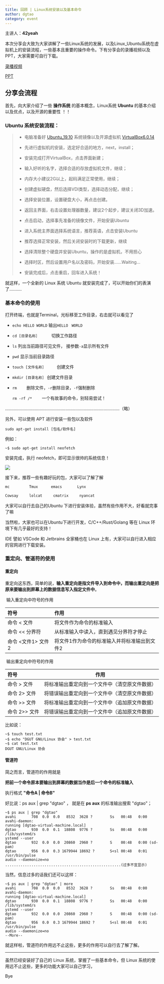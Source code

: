 ```yaml
---
title: 回顾 | Linux系统安装以及基本命令
author: dgtao
category: event
---
```


主讲人：**42yeah**
  
  本次分享会大致为大家讲解了一些Linux系统的发展，以及Linux_Ubuntu系统在虚拟机上的安装流程，一些基本且重要的操作命令。下有分享会的录播视频以及PPT，大家需要可自行下载。



[录播视频](http://pan.dgut.edu.cn/drive/share/open_sharepage/6e2afb69-6808-4c5f-aaf9-c039f473fe79:bingosoft)

[PPT](http://pan.dgut.edu.cn/drive/share/open_sharepage/bca95c0b-fa62-429d-88e7-64c4695e50f8:bingosoft)


## 分享会流程

首先，向大家介绍了一些 **操作系统** 的基本概念，Linux系统 **Ubuntu** 的基本介绍以及优点，以及开源的重要性 ！！

### Ubuntu 系统安装流程：

> -  电脑准备好 [Ubuntu_19.10](https://mirrors.dgut.edu.cn/ubuntu-releases/19.10/ubuntu-19.10-desktop-amd64.iso) 系统镜像以及开源虚拟机 [VirtualBox6.0.14](https://download.virtualbox.org/virtualbox/6.0.14/VirtualBox-6.0.14-133895-Win.exe )
>
> -  先进行虚拟机的安装，选定好合适的地方，next，install；
>
> -  安装完成打开VirtualBox，点击界面新建；
>
> -  输入好听的名字，选择合适的存放虚拟机文件，继续；
>
> -  内存大小建议2G以上，起码满足正常使用，继续；
>
> -  创建虚拟硬盘，然后选择VDI类型，选择动态分配，继续；
>
> -  选择安装位置，设置硬盘大小，再点击创建。
>
> -  返回主界面，右击设置处理器数量，建议2个起步，建议关闭3D加速。
>
> -  点击启动，选择事先准备的镜像文件，开始安装Ubuntu
>
> -  进入系统主界面选择系统语言，推荐英语，点击安装Ubuntu
>
> -  推荐选择正常安装，然后关闭安装时的下载更新，继续
>
> -  选择清除整个硬盘并安装Ubuntu，操作的是虚拟机，不用担心
>
> -  选择时区，然后设置用户名以及密码，开始安装…...Waiting...
>
> -  安装完成后，点击重启，回车进入系统！

就这样，一个全新的 Linux 系统 Ubuntu 就安装完成了，可以开始你们的表演了..........

### 基本命令的使用

打开终端，也就是Terminal，光标移至工作目录，右击就可以看见了

- `echo HELLO WORLD`     输出`HELLO　WORLD`

  

- `cd [目录名称］`　　　     切换工作路径

  

- `ls`                                       列出当前路径可见文件，  接参数`-a`显示所有文件

  

- `pwd`                                 显示当前目录路径

  

- `touch [文件名称］`　　　创建文件

  

- `mkdir [目录名称］`           创建文件目录

  

- `rm`　　                             删除文件，`-r`删除目录，`-f`强制删除

  `rm -rf /*` 　　一个有故事的命令，别轻易尝试！

.............................................................................................（略）

另外，可以使用 APT 进行安装一些包以及软件

```
sudo apt-get install [包名/软件名]
```

例如：

``` shell
~$ sudo apt-get install neofetch
```

安装完成，执行 neofetch，即可显示很帅的系统信息！

![](/assets/linux-1/neofetch.png)

接下来，推荐一些有趣好玩的包，大家可以了解了解

```javascript
mc         Tmux      emacs       Lynx      

Cowsay     lolcat     cmatrix     nyancat
```



大家可以自行去自己的Ubuntu 下进行安装体验，虽然有些作用不大，好看就完事了嘛

当然啦，大家也可以在Ubuntu下进行开发，C/C++/Rust/Golang 等在 Linux 环境下有几乎最好的支持！

IDE 譬如 VSCode 和 Jetbrains 全家桶也在 Linux 上有，大家可以自行进入相应的官网进行下载安装。



### 重定向、管道符的使用

#### 重定向

重定向这东西，简单的说，**输入重定向是指文件导入到命令中，而输出重定向是把原来要输出到屏幕上的数据信息写入指定文件中**。

​												输入重定向中符号的作用

| 符号                 | 作用                                         |
| :-------------------- | :-------------------------------------------- |
| 命令  <   文件       | 将文件作为命令的标准输入                     |
| 命令  <<  分界符     | 从标准输入中读入，直到遇见分界符才停止       |
| 命令  <文件1>  文件2 | 将文件1作为命令的标准输入并将标准输出到文件2 |

​												输出重定向中符号的作用

| 符号            | 作用                                           |
| :-------------- | ---------------------------------------------- |
| 命令  >  文件   | 将标准输出重定向到一个文件中（清空原文件数据） |
| 命令  2>  文件  | 将错误输出重定向到一个文件中（清空原文件数据） |
| 命令  >>  文件  | 将标准输出重定向到一个文件中（追加原文件数据） |
| 命令  2>>  文件 | 将错误输出重定向到一个文件中（追加原文件数据） |

比如说：

``` shell
~$ touch test.txt
~$ echo "DGUT GNU/Linux 协会" > test.txt
~$ cat test.txt
DGUT GNU/Linux 协会
```



#### 管道符 ####

简之而言，管道符的作用就是 

**把前一个命令原本要输出到屏幕的数据当作是后一个命令的标准输入**

执行格式  **"命令A \| 命令B"**  

好比说：ps aux | grep "dgtao"  ，
就是在 **ps aux** 的标准输出搜索 "dgtao"；

``` shell
~$ ps aux | grep "dgtao"
avahi       708  0.0  0.0   8532  3628 ?        Ss   00:48   0:00 avahi-daemon: 
running [dgtao-virtual-machine.local]
dgtao       930  0.0  0.1  18808  9776 ?        Ss   00:48   0:00 /lib/systemd/s
ystemd --user
dgtao       932  0.0  0.0  20860  2960 ?        S    00:48   0:00 (sd-pam)
dgtao       956  0.0  0.3 1679944 18692 ?       S<sl 00:48   0:01 /usr/bin/pulse
audio --daemonize=no
.....................................................(过多不宜显示)
```

当然，信息过多的话我们还可以这样：

```shell
~$ ps aux | grep "dgtao" | more
avahi       708  0.0  0.0   8532  3628 ?        Ss   00:48   0:00 avahi-daemon: 
running [dgtao-virtual-machine.local]
dgtao       930  0.0  0.1  18808  9776 ?        Ss   00:48   0:00 /lib/systemd/s
ystemd --user
dgtao       932  0.0  0.0  20860  2960 ?        S    00:48   0:00 (sd-pam)
dgtao       956  0.0  0.3 1679944 18692 ?       S<sl 00:48   0:01 /usr/bin/pulse
audio --daemonize=no
--More--
```

就这样啦，管道符的作用远不止这些，更多的作用可以自行去了解了解。

----

虽然已经安装好了自己的 Linux 系统，掌握了一些基本命令，但 Linux 系统的使用远不止这些，更多的功能大家可以自己学习，

​Bye